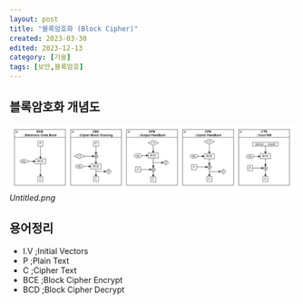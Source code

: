 ```yaml
---
layout: post
title: "블록암호화 (Block Cipher)"
created: 2023-03-30
edited: 2023-12-13
category: [기술]
tags: [보안,블록암호]
---
```



## 블록암호화 개념도


![0](/assets/img/2023-03-30-블록암호화-(Block-Cipher).md/0.png)_Untitled.png_


## 용어정리

- I.V ;Initial Vectors
- P ;Plain Text
- C ;Cipher Text
- BCE ;Block Cipher Encrypt
- BCD ;Block Cipher Decrypt

